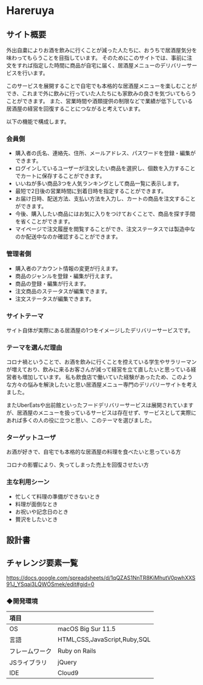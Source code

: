 # Hareruya

## サイト概要
外出自粛によりお酒を飲みに行くことが減った人たちに、おうちで居酒屋気分を味わってもらうことを目指しています。
そのためにこのサイトでは、事前に注文をすれば指定した時間に商品が自宅に届く、居酒屋メニューのデリバリーサービスを行います。

このサービスを展開することで自宅でも本格的な居酒屋メニューを楽しむことができ、これまで外に飲みに行っていた人たちにも家飲みの良さを気づいてもらうことができます。
また、営業時間や酒類提供の制限などで業績が低下している居酒屋の経営を回復することにつながると考えています。

以下の機能で構成します。

### 会員側
- 購入者の氏名、連絡先、住所、メールアドレス、パスワードを登録・編集ができます。
- ログインしているユーザーが注文したい商品を選択し、個数を入力することでカートに保存することができます。
- いいねが多い商品3つを人気ランキングとして商品一覧に表示します。
- 最短で2日後の営業時間に到着日時を指定することができます。
- お届け日時、配送方法、支払い方法を入力し、カートの商品を注文することができます。
- 今後、購入したい商品にはお気に入りをつけておくことで、商品を探す手間を省くことができます。
- マイページで注文履歴を閲覧することができ、注文ステータスでは製造中なのか配送中なのか確認することができます。

### 管理者側
- 購入者のアカウント情報の変更が行えます。
- 商品のジャンルを登録・編集が行えます。
- 商品の登録・編集が行えます。
- 注文商品のステータスが編集できます。
- 注文ステータスが編集できます。

### サイトテーマ
サイト自体が実際にある居酒屋の1つをイメージしたデリバリーサービスです。

### テーマを選んだ理由
コロナ禍ということで、お酒を飲みに行くことを控えている学生やサラリーマンが増えており、飲みに来るお客さんが減って経営を立て直したいと思っている経営者も増加しています。
私も飲食店で働いていた経験があったため、このような方々の悩みを解決したいと思い居酒屋メニュー専門のデリバリーサイトを考えました。

またUberEatsや出前館といったフードデリバリーサービスは展開されていますが、居酒屋のメニューを扱っているサービスは存在せず、サービスとして実際にあれば多くの人の役に立つと思い、このテーマを選びました。

### ターゲットユーザ
お酒が好きで、自宅でも本格的な居酒屋の料理を食べたいと思っている方

コロナの影響により、失ってしまった売上を回復させたい方

### 主な利用シーン
- 忙しくて料理の準備ができないとき
- 料理が面倒なとき
- お祝いや記念日のとき
- 贅沢をしたいとき

## 設計書


## チャレンジ要素一覧
<https://docs.google.com/spreadsheets/d/1qQZAS1NnTR8KiMhutV0pwhXXS91J_YSqai3LQWOSmek/edit#gid=0>

### ◆開発環境
|項目| |
|:----|:----|
|OS|macOS Big Sur 11.5|
|言語|HTML,CSS,JavaScript,Ruby,SQL|
|フレームワーク|Ruby on Rails|
|JSライブラリ|jQuery|
|IDE|Cloud9||
